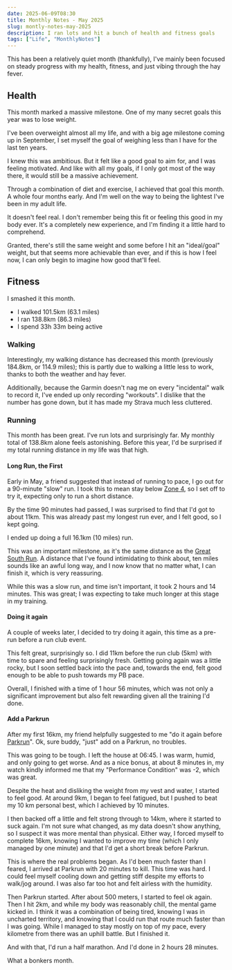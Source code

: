 ```yaml
---
date: 2025-06-09T08:30
title: Monthly Notes - May 2025
slug: montly-notes-may-2025
description: I ran lots and hit a bunch of health and fitness goals
tags: ["Life", "MonthlyNotes"]
---
```


This has been a relatively quiet month (thankfully), I've mainly been focused on steady progress with my health, fitness, and just vibing through the hay fever.

## Health

This month marked a massive milestone. One of my many secret goals this year was to lose weight.

I've been overweight almost all my life, and with a big age milestone coming up in September, I set myself the goal of weighing less than I have for the last ten years.

I knew this was ambitious. But it felt like a good goal to aim for, and I was feeling motivated. And like with all my goals, if I only got most of the way there, it would still be a massive achievement.

Through a combination of diet and exercise, I achieved that goal this month. A whole four months early. And I'm well on the way to being the lightest I've been in my adult life.

It doesn't feel real. I don't remember being this fit or feeling this good in my body ever. It's a completely new experience, and I'm finding it a little hard to comprehend.

Granted, there's still the same weight and some before I hit an "ideal/goal" weight, but that seems more achievable than ever, and if this is how I feel now, I can only begin to imagine how good that'll feel.

## Fitness

I smashed it this month.

- I walked 101.5km (63.1 miles)
- I ran 138.8km (86.3 miles)
- I spend 33h 33m being active

### Walking

Interestingly, my walking distance has decreased this month (previously 184.8km, or 114.9 miles); this is partly due to walking a little less to work, thanks to both the weather and hay fever.

Additionally, because the Garmin doesn't nag me on every "incidental" walk to record it, I've ended up only recording "workouts". I dislike that the number has gone down, but it has made my Strava much less cluttered.

### Running

This month has been great. I've run lots and surprisingly far. My monthly total of 138.8km alone feels astonishing. Before this year, I'd be surprised if my total running distance in my life was that high.

#### Long Run, the First

Early in May, a friend suggested that instead of running to pace, I go out for a 90-minute "slow" run. I took this to mean stay below [Zone 4](https://www.reddit.com/r/running/wiki/heart_rate_training/), so I set off to try it, expecting only to run a short distance.

By the time 90 minutes had passed, I was surprised to find that I'd got to about 11km. This was already past my longest run ever, and I felt good, so I kept going.

I ended up doing a full 16.1km (10 miles) run.

This was an important milestone, as it's the same distance as the [Great South Run](https://www.greatrun.org/events/great-south-run/). A distance that I've found intimidating to think about, ten miles sounds like an awful long way, and I now know that no matter what, I can finish it, which is very reassuring.

While this was a slow run, and time isn't important, it took 2 hours and 14 minutes. This was great; I was expecting to take much longer at this stage in my training.

#### Doing it again

A couple of weeks later, I decided to try doing it again, this time as a pre-run before a run club event.

This felt great, surprisingly so. I did 11km before the run club (5km) with time to spare and feeling surprisingly fresh. Getting going again was a little rocky, but I soon settled back into the pace and, towards the end, felt good enough to be able to push towards my PB pace.

Overall, I finished with a time of 1 hour 56 minutes, which was not only a significant improvement but also felt rewarding given all the training I'd done.

#### Add a Parkrun

After my first 16km, my friend helpfully suggested to me "do it again before [Parkrun](https://www.parkrun.org.uk/)". Ok, sure buddy, "just" add on a Parkrun, no troubles.

This was going to be tough. I left the house at 06:45. I was warm, humid, and only going to get worse. And as a nice bonus, at about 8 minutes in, my watch kindly informed me that my "Performance Condition" was -2, which was great.

Despite the heat and disliking the weight from my vest and water, I started to feel good. At around 9km, I began to feel fatigued, but I pushed to beat my 10 km personal best, which I achieved by 10 minutes.

I then backed off a little and felt strong through to 14km, where it started to suck again. I'm not sure what changed, as my data doesn't show anything, so I suspect it was more mental than physical. Either way, I forced myself to complete 16km, knowing I wanted to improve my time (which I only managed by one minute) and that I'd get a short break before Parkrun.

This is where the real problems began. As I'd been much faster than I feared, I arrived at Parkrun with 20 minutes to kill. This time was hard. I could feel myself cooling down and getting stiff despite my efforts to walk/jog around. I was also far too hot and felt airless with the humidity.

Then Parkrun started. After about 500 meters, I started to feel ok again. Then I hit 2km, and while my body was reasonably chill, the mental game kicked in. I think it was a combination of being tired, knowing I was in uncharted territory, and knowing that I could run that route much faster than I was going. While I managed to stay mostly on top of my pace, every kilometre from there was an uphill battle. But I finished it.

And with that, I'd run a half marathon. And I'd done in 2 hours 28 minutes.

What a bonkers month.
